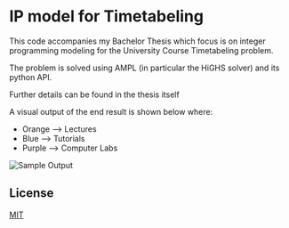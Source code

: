 # IP model for Timetabeling

This code accompanies my Bachelor Thesis which focus is
on integer programming modeling for the University Course Timetabeling problem.

The problem is solved using AMPL (in particular the HiGHS solver)
and its python API.

Further details can be found in the thesis itself

A visual output of the end result is shown below where:

* Orange --> Lectures
* Blue   --> Tutorials
* Purple --> Computer Labs

![Sample Output](https://github.com/scinii/timetabling_RUG/blob/main/2A_scaled_wed.png)


## License

[MIT](https://choosealicense.com/licenses/mit/)
